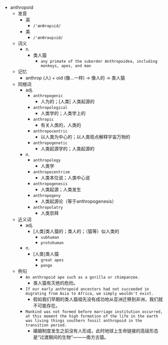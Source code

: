 - anthropoid
  - 发音
    - 英
      - `/'ænθrəpɔid/`
    - 美
      - `/'ænθrəupɔid/`
  - 词义
    - n.
      - 类人猿
        - `any primate of the suborder Anthropoidea, including monkeys, apes, and man `
  - 记忆
    - anthrop (人) + oid (像…一样) → 像人的 → 类人猿
  - 同根词
    - adj.
      - `anthropogenic`
        - 人为的；[人类] 人类起源的
      - `anthropological`
        - 人类学的；人类学上的
      - `anthropic`
        - 有关人类的，人类的
      - `anthropocentric`
        - 以人类为中心的；以人类观点解释宇宙万物的
      - `anthropogenetic`
        - 人类起源学的；人类起源的
    - n.
      - `anthropology`
        - 人类学
      - `anthropocentrism`
        - 人类本位说；人类中心说
      - `anthropogenesis`
        - 人类起源；人类发生
      - `anthropogeny`
        - 人类起源论（等于anthropogenesis）
      - `anthropolatry`
        - 人类崇拜
  - 近义词
    - adj.
      - [人类]类人猿的；类人的；（猿等）似人类的
        - `subhuman`
        - `protohuman`
    - n.
      - [人类]类人猿
        - `great apes`
        - `pongo`
  - 例句
    - `An anthropoid ape such as a gorilla or chimpanzee.`
      - 类人猿有灭绝的危险。
    - `If our early anthropoid ancestors had not succeeded in migrating from Asia to Africa, we simply wouldn't exist.`
      - 假如我们早期的类人猿祖先没有成功地从亚洲迁移到非洲，我们就不可能存在。
    - `Mankind was not formed before marriage institution occurred, at this moment the high formation of the life in the earth was living things southern fossil anthropoid in the transition period.`
      - 婚姻制度发生之前没有人形成，此时地球上生命链接的高级形态是“过渡期间的生物”———南方古猿。

